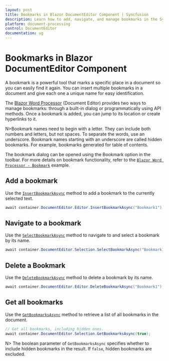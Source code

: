 ```yaml
---
layout: post
title: Bookmarks in Blazor DocumentEditor Component | Syncfusion
description: Learn how to add, navigate, and manage bookmarks in the Syncfusion Blazor Document Editor component both through the UI and programmatically.
platform: document-processing
control: DocumentEditor
documentation: ug
---
```


# Bookmarks in Blazor DocumentEditor Component

A bookmark is a powerful tool that marks a specific place in a document so you can easily find it again. You can insert multiple bookmarks in a document and give each one a unique name for easy identification.

The [Blazor Word Processor](https://www.syncfusion.com/blazor-components/blazor-word-processor) (Document Editor) provides two ways to manage bookmarks: through a built-in dialog or programmatically using API methods. Once a bookmark is added, you can jump to its location or create hyperlinks to it.

N>Bookmark names need to begin with a letter. They can include both numbers and letters, but not spaces. To separate the words, use an underscore. Bookmark names starting with an underscore are called hidden bookmarks. For example, bookmarks generated for table of contents.

The bookmark dialog can be opened using the Bookmark option in the toolbar. For more details on bookmark functionality, refer to the [`Blazor Word Processor - Bookmark`](https://document.syncfusion.com/demos/docx-editor/blazor-server/document-editor/hyperlinks-and-bookmarks) example.


## Add a bookmark

Use the [`InsertBookmarkAsync`](https://help.syncfusion.com/cr/blazor/Syncfusion.Blazor.DocumentEditor.EditorModule.html#Syncfusion_Blazor_DocumentEditor_EditorModule_InsertBookmarkAsync_System_String_) method to add a bookmark to the currently selected text.

```csharp
await container.DocumentEditor.Editor.InsertBookmarkAsync("Bookmark1");
```

## Navigate to a bookmark

Use the [`SelectBookmarkAsync`](https://help.syncfusion.com/cr/blazor/Syncfusion.Blazor.DocumentEditor.SelectionModule.html#Syncfusion_Blazor_DocumentEditor_SelectionModule_SelectBookmarkAsync_System_String_) method to navigate to and select a bookmark by its name.

```csharp
await container.DocumentEditor.Selection.SelectBookmarkAsync("Bookmark1");
```

## Delete a Bookmark

Use the [`DeleteBookmarkAsync`](https://help.syncfusion.com/cr/blazor/Syncfusion.Blazor.DocumentEditor.EditorModule.html#Syncfusion_Blazor_DocumentEditor_EditorModule_DeleteBookmarkAsync_System_String_) method to delete a bookmark by its name.

```csharp
await container.DocumentEditor.Editor.DeleteBookmarkAsync("Bookmark1");
```

## Get all bookmarks

Use the [`GetBookmarksAsync`](https://help.syncfusion.com/cr/blazor/Syncfusion.Blazor.DocumentEditor.SelectionModule.html#Syncfusion_Blazor_DocumentEditor_SelectionModule_GetBookmarksAsync_System_Boolean_) method to retrieve a list of all bookmarks in the document.

```csharp
// Get all bookmarks, including hidden ones.
await container.DocumentEditor.Selection.GetBookmarksAsync(true);
```

N> The boolean parameter of `GetBookmarksAsync` specifies whether to include hidden bookmarks in the result. If `false`, hidden bookmarks are excluded.